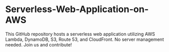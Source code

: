 # Serverless-Web-Application-on-AWS
This GitHub repository hosts a serverless web application utilizing AWS Lambda, DynamoDB, S3, Route 53, and CloudFront. No server management needed. Join us and contribute!
